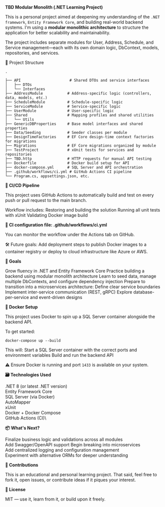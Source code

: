 **TBD Modular Monolith (.NET Learning Project)**

This is a personal project aimed at deepening my understanding of the ```.NET framework```, ```Entity Framework Core```,
and building real-world backend systems. I'm using a **modular monolithic architecture** to structure the application
for better scalability and maintainability.

The project includes separate modules for User, Address, Schedule, and Service management—each with its own domain
logic, DbContext, models, repositories, and services.


🧱 Project Structure

```plaintext
.

├── API                      # Shared DTOs and service interfaces
│   ├── DTOs
│   └── Interfaces
├── AddressModule           # Address-specific logic (controllers, data, models, etc.)
├── ScheduleModule          # Schedule-specific logic
├── ServiceModule           # Service-specific logic
├── UserModule              # User-specific logic
├── Shared                  # Mapping profiles and shared utilities
│   └── Utils
├── GenericDBProperties     # Base model interfaces and shared properties
├── Data/Seeding            # Seeder classes per module
├── DesignTimeFactories     # EF Core design-time context factories for migrations
├── Migrations              # EF Core migrations organized by module
├── TestProject             # xUnit tests for services and repositories
├── TBD.http                # HTTP requests for manual API testing
├── Dockerfile              # Docker build setup for API
├── docker-compose.yml      # SQL Server and API orchestration
├── .github/workflows/ci.yml # GitHub Actions CI pipeline
└── Program.cs, appsettings.json, etc.
```

**🔁 CI/CD Pipeline**

This project uses GitHub Actions to automatically build and test on every push or pull request to the main branch.

Workflow includes:
Restoring and building the solution
Running all unit tests with xUnit
Validating Docker image build

**📄 CI configuration file: .github/workflows/ci.yml**

You can monitor the workflow under the Actions tab on GitHub.

🛠️ Future goals: Add deployment steps to publish Docker images to a container registry or deploy to cloud infrastructure
like Azure or AWS.

**🧪 Goals**

Grow fluency in .NET and Entity Framework Core
Practice building a backend using modular monolith architecture
Learn to seed data, manage multiple DbContexts, and configure dependency injection
Prepare to transition into a microservices architecture:
Define clear service boundaries
Implement inter-service communication (REST, gRPC)
Explore database-per-service and event-driven designs

**🐳 Docker Setup**

This project uses Docker to spin up a SQL Server container alongside the backend API.

To get started:

```docker-compose up --build```

This will:
Start a SQL Server container with the correct ports and environment variables
Build and run the backend API

⚠️ Ensure Docker is running and port ```1433``` is available on your system.

**🗃️ Technologies Used**

.NET 8 (or latest .NET version)\
Entity Framework Core\
SQL Server (via Docker)\
AutoMapper\
xUnit\
Docker + Docker Compose\
GitHub Actions (CI)\

**📦 What's Next?**

Finalize business logic and validations across all modules\
Add Swagger/OpenAPI support
Begin breaking into microservices\
Add centralized logging and configuration management\
Experiment with alternative ORMs for deeper understanding

**🙌 Contributions**

This is an educational and personal learning project. That said, feel free to fork it, open issues, or contribute ideas
if it piques your interest.

**📄 License**

MIT — use it, learn from it, or build upon it freely.
